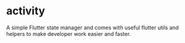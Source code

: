 # activity
A simple Flutter state manager and comes with useful flutter utils and helpers to make developer work easier and faster.
